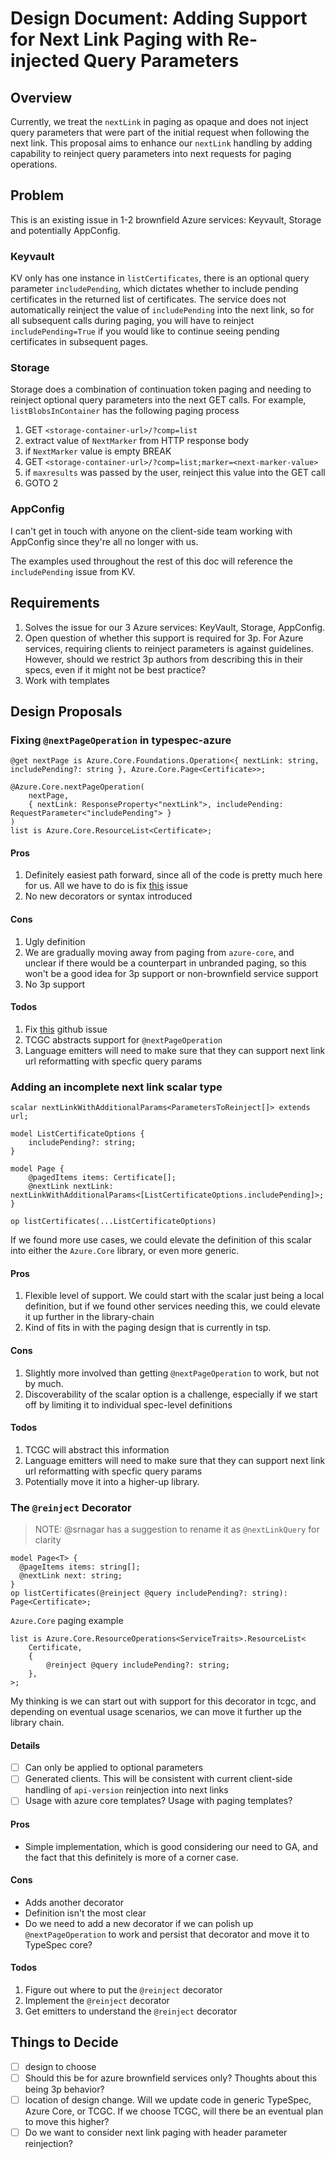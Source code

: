# Design Document: Adding Support for Next Link Paging with Re-injected Query Parameters

## Overview

Currently, we treat the `nextLink` in paging as opaque and does not inject query parameters that were part of the initial request when following the next link. This proposal aims to enhance our `nextLink` handling by adding capability to reinject query parameters into next requests for paging operations.

## Problem

This is an existing issue in 1-2 brownfield Azure services: Keyvault, Storage and potentially AppConfig.

### Keyvault

KV only has one instance in `listCertificates`, there is an optional query parameter `includePending`, which dictates whether to include pending certificates in the returned list of certificates. The service does not automatically reinject the value of `includePending` into the next link, so for all subsequent calls during paging, you will have to reinject `includePending=True` if you would like to continue seeing pending certificates in subsequent pages.

### Storage

Storage does a combination of continuation token paging and needing to reinject optional query parameters into the next GET calls. For example, `listBlobsInContainer` has the following paging process

1. GET `<storage-container-url>/?comp=list`
2. extract value of `NextMarker` from HTTP response body
3. if `NextMarker` value is empty BREAK
4. GET `<storage-container-url>/?comp=list;marker=<next-marker-value>`
5. if `maxresults` was passed by the user, reinject this value into the GET call
6. GOTO 2

### AppConfig

I can't get in touch with anyone on the client-side team working with AppConfig since they're all no longer with us.

The examples used throughout the rest of this doc will reference the `includePending` issue from KV.

## Requirements

1. Solves the issue for our 3 Azure services: KeyVault, Storage, AppConfig.
2. Open question of whether this support is required for 3p. For Azure services, requiring clients to reinject parameters is against guidelines. However, should we restrict 3p authors from describing this in their specs, even if it might not be best practice?
3. Work with templates

## Design Proposals

### Fixing `@nextPageOperation` in typespec-azure

```tsp
@get nextPage is Azure.Core.Foundations.Operation<{ nextLink: string, includePending?: string }, Azure.Core.Page<Certificate>>;

@Azure.Core.nextPageOperation(
    nextPage,
    { nextLink: ResponseProperty<"nextLink">, includePending: RequestParameter<"includePending"> }
)
list is Azure.Core.ResourceList<Certificate>;
```

#### Pros

1. Definitely easiest path forward, since all of the code is pretty much here for us. All we have to do is fix [this](https://github.com/Azure/typespec-azure/issues/1880) issue
2. No new decorators or syntax introduced

#### Cons

1. Ugly definition
2. We are gradually moving away from paging from `azure-core`, and unclear if there would be a counterpart in unbranded paging, so this won't be a good idea for 3p support or non-brownfield service support
3. No 3p support

#### Todos

1. Fix [this](https://github.com/Azure/typespec-azure/issues/1880) github issue
2. TCGC abstracts support for `@nextPageOperation`
3. Language emitters will need to make sure that they can support next link url reformatting with specfic query params

### Adding an incomplete next link scalar type

```tsp
scalar nextLinkWithAdditionalParams<ParametersToReinject[]> extends url;

model ListCertificateOptions {
    includePending?: string;
}

model Page {
    @pagedItems items: Certificate[];
    @nextLink nextLink: nextLinkWithAdditionalParams<[ListCertificateOptions.includePending]>;
}

op listCertificates(...ListCertificateOptions)
```

If we found more use cases, we could elevate the definition of this scalar into either the `Azure.Core` library, or even more generic.

#### Pros

1. Flexible level of support. We could start with the scalar just being a local definition, but if we found other services needing this, we could elevate it up further in the library-chain
2. Kind of fits in with the paging design that is currently in tsp.

#### Cons

1. Slightly more involved than getting `@nextPageOperation` to work, but not by much.
2. Discoverability of the scalar option is a challenge, especially if we start off by limiting it to individual spec-level definitions

#### Todos

1. TCGC will abstract this information
2. Language emitters will need to make sure that they can support next link url reformatting with specfic query params
3. Potentially move it into a higher-up library.

### The `@reinject` Decorator

>NOTE: @srnagar has a suggestion to rename it as `@nextLinkQuery` for clarity

```tsp
model Page<T> {
  @pageItems items: string[];
  @nextLink next: string;
}
op listCertificates(@reinject @query includePending?: string): Page<Certificate>;
```

`Azure.Core` paging example

```tsp
list is Azure.Core.ResourceOperations<ServiceTraits>.ResourceList<
    Certificate,
    {
        @reinject @query includePending?: string;
    },
>;
```

My thinking is we can start out with support for this decorator in tcgc, and depending on eventual usage scenarios, we can move it further up the library chain.

#### Details

- [ ] Can only be applied to optional parameters
- [ ] Generated clients. This will be consistent with current client-side handling of `api-version` reinjection into next links
- [ ] Usage with azure core templates? Usage with paging templates?

#### Pros

- Simple implementation, which is good considering our need to GA, and the fact that this definitely is more of a corner case.

#### Cons

- Adds another decorator
- Definition isn't the most clear
- Do we need to add a new decorator if we can polish up `@nextPageOperation` to work and persist that decorator and move it to TypeSpec core?

#### Todos

1. Figure out where to put the `@reinject` decorator
2. Implement the `@reinject` decorator
3. Get emitters to understand the `@reinject` decorator

## Things to Decide

- [ ] design to choose
- [ ] Should this be for azure brownfield services only? Thoughts about this being 3p behavior?
- [ ] location of design change. Will we update code in generic TypeSpec, Azure Core, or TCGC. If we choose TCGC, will there be an eventual plan to move this higher?
- [ ] Do we want to consider next link paging with header parameter reinjection?
